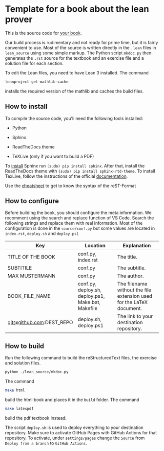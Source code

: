 # Template for a book about the lean prover

This is the source code for [your book](https://github.com/NAME/BOOK).

Our build process is rudimentary and not ready for prime time, but it is fairly
convenient to use. Most of the source is written directly in the `.lean` files
in `lean_source` using some simple markup. The Python script `mkdoc.py` then generates the `.rst` source for the textbook and an exercise file and a solution file for each section.

To edit the Lean files, you need to have Lean 3 installed. The command

```bash
leanproject get-mathlib-cache
```

installs the required version of the mathlib and caches the build files. 

## How to install

To compile the source code, you'll need the following tools installed:

- Python

- Sphinx

- ReadTheDocs theme

- TeXLive (only if you want to build a PDF)

To [install](https://sphinx-rtd-tutorial.readthedocs.io/en/latest/install.html) Sphinx run `(sudo) pip install sphinx`. After that, install the ReadTheDocs theme with `(sudo) pip install sphinx-rtd-theme`. To install TexLive, follow the instructions of the official [documentation](https://www.tug.org/texlive/).

Use the [cheatsheet](restructuredText_Cheatsheet.rst) to get to know the syntax of the reST-Format

## How to configure

Before building the book, you should configure the meta information. We recomment using the search and replace function of VS Code. Search the following strings and replace them with real information. Most of the configuration is done in the `source/conf.py` but some values are located in `index.rst`, `deploy.sh` and `deploy.ps1`

| Key                      | Location                                           | Explanation                                                          |
| ------------------------ | -------------------------------------------------- | -------------------------------------------------------------------- |
| TITLE OF THE BOOK        | conf.py, index.rst                                 | The title.                                                           |
| SUBTITILE                | conf.py                                            | The subtitle.                                                        |
| MAX MUSTERMANN           | conf.py                                            | The author.                                                          |
| BOOK_FILE_NAME           | conf.py, deploy.sh, deploy.ps1, Make.bat, Makefile | The filename without the file extension used for the LaTeX document. |
| git@github.com:DEST_REPO | deploy.sh, deploy.ps1                              | The link to your destination repository.                             |

## How to build

Run the following command to build the reStructuredText  files, the exercise and solution files.

```bash
python ./lean_source/mkdoc.py
```

The command

```bash
make html
```

build the html book and places it in the `build` folder. The command

```bash
make latexpdf
```

build the pdf textbook instead.

The script `deploy.sh` is used to deploy everything to your destination repository. Make sure to activate GitHub Pages with GitHub Actions for that repository. To activate, under `settings/pages` change the `Source` from `Deploy from a branch` to `GitHub Actions`.
